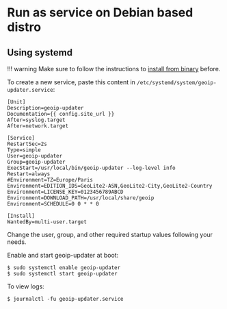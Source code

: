 # Run as service on Debian based distro

## Using systemd

!!! warning
    Make sure to follow the instructions to [install from binary](binary.md) before.

To create a new service, paste this content in `/etc/systemd/system/geoip-updater.service`:

```
[Unit]
Description=geoip-updater
Documentation={{ config.site_url }}
After=syslog.target
After=network.target

[Service]
RestartSec=2s
Type=simple
User=geoip-updater
Group=geoip-updater
ExecStart=/usr/local/bin/geoip-updater --log-level info
Restart=always
#Environment=TZ=Europe/Paris
Environment=EDITION_IDS=GeoLite2-ASN,GeoLite2-City,GeoLite2-Country
Environment=LICENSE_KEY=0123456789ABCD
Environment=DOWNLOAD_PATH=/usr/local/share/geoip
Environment=SCHEDULE=0 0 * * 0

[Install]
WantedBy=multi-user.target
```

Change the user, group, and other required startup values following your needs.

Enable and start geoip-updater at boot:

```shell
$ sudo systemctl enable geoip-updater
$ sudo systemctl start geoip-updater
```

To view logs:

```shell
$ journalctl -fu geoip-updater.service
```
